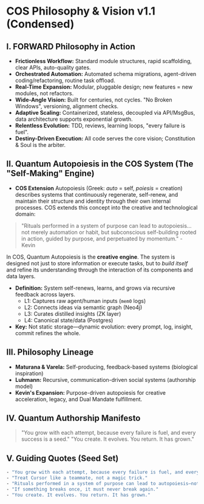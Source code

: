 # COS Philosophy & Vision v1.1 (Condensed)

## I. FORWARD Philosophy in Action
- **Frictionless Workflow:** Standard module structures, rapid scaffolding, clear APIs, auto-quality gates.
- **Orchestrated Automation:** Automated schema migrations, agent-driven coding/refactoring, routine task offload.
- **Real-Time Expansion:** Modular, pluggable design; new features = new modules, not refactors.
- **Wide-Angle Vision:** Built for centuries, not cycles. "No Broken Windows", versioning, alignment checks.
- **Adaptive Scaling:** Containerized, stateless, decoupled via API/MsgBus, data architecture supports exponential growth.
- **Relentless Evolution:** TDD, reviews, learning loops, "every failure is fuel".
- **Destiny-Driven Execution:** All code serves the core vision; Constitution & Soul is the arbiter.

## II. Quantum Autopoiesis in the COS System (The "Self-Making" Engine)

- **COS Extension**
Autopoiesis (Greek: *auto* = self, *poiesis* = creation) describes systems that continuously regenerate, self-renew, and maintain their structure and identity through their own internal processes. COS extends this concept into the creative and technological domain:

> "Rituals performed in a system of purpose can lead to autopoiesis… not merely automation or habit, but subconscious self-building rooted in action, guided by purpose, and perpetuated by momentum." - Kevin

In COS, Quantum Autopoiesis is the **creative engine**. The system is designed not just to store information or execute tasks, but to *build itself* and refine its understanding through the interaction of its components and data layers.

- **Definition:**
  System self-renews, learns, and grows via recursive feedback across layers.
  - L1: Captures raw agent/human inputs (`mem0` logs)
  - L2: Connects ideas via semantic graph (Neo4j)
  - L3: Curates distilled insights (ZK layer)
  - L4: Canonical state/data (Postgres)
- **Key:** Not static storage—dynamic evolution: every prompt, log, insight, commit refines the whole.

## III. Philosophy Lineage
- **Maturana & Varela:** Self-producing, feedback-based systems (biological inspiration)
- **Luhmann:** Recursive, communication-driven social systems (authorship model)
- **Kevin's Expansion:**
  Purpose-driven autopoiesis for creative acceleration, legacy, and Dual Mandate fulfillment.

## IV. Quantum Authorship Manifesto
> "You grow with each attempt, because every failure is fuel, and every success is a seed."
> "You create. It evolves. You return. It has grown."

## V. Guiding Quotes (Seed Set)
```bash
- "You grow with each attempt, because every failure is fuel, and every success is a seed."
- "Treat Cursor like a teammate, not a magic trick."
- "Rituals performed in a system of purpose can lead to autopoiesis—not mere automation, but subconscious self-building."
- "If something breaks once, it must never break again."
- "You create. It evolves. You return. It has grown."
```
